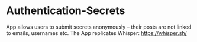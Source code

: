 # Authentication-Secrets
App allows users to submit secrets anonymously – their posts are not linked to emails, usernames etc. The App replicates Whisper: https://whisper.sh/
